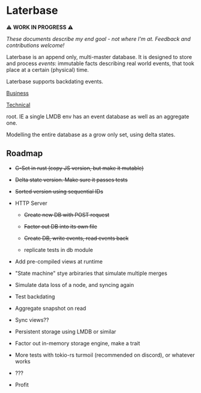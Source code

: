 # Laterbase

⚠️ **WORK IN PROGRESS** ⚠️

*These documents describe my end goal - not where I'm at. Feedback and contributions welcome!*

Laterbase is an append only, multi-master database. It is designed to store and process *events*: immutable facts describing real world events, that took place at a certain (physical) time.

Laterbase supports backdating events.

[Business](business.md)

[Technical](technical.md)

 root. IE a single LMDB env has an event database as well as an aggregate one.

Modelling the entire database as a grow only set, using delta states.

## Roadmap

- ~~G-Set in rust (copy JS version, but make it mutable)~~

- ~~Delta state version. Make sure it passes tests~~

- ~~Sorted version using sequential IDs~~

- HTTP Server
  
  - ~~Create new DB with POST request~~
  
  - ~~Factor out DB into its own file~~
  
  - ~~Create DB, write events, read events back~~
  
  - replicate tests in db module

- Add pre-compiled views at runtime

- "State machine" stye arbiraries that simulate multiple merges

- Simulate data loss of a node, and syncing again

- Test backdating

- Aggregate snapshot on read

- Sync views??

- Persistent storage using LMDB or similar

- Factor out in-memory storage engine, make a trait

- More tests with tokio-rs turmoil (recommended on discord), or whatever works

- ???

- Profit
